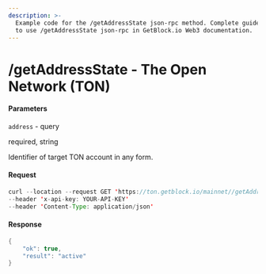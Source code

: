 ```yaml
---
description: >-
  Example code for the /getAddressState json-rpc method. Сomplete guide on how
  to use /getAddressState json-rpc in GetBlock.io Web3 documentation.
---
```


# /getAddressState - The Open Network (TON)

#### Parameters

`address` - query

required, string

Identifier of target TON account in any form.

#### Request

```java
curl --location --request GET 'https://ton.getblock.io/mainnet//getAddressState?address=EQDXZ2c5LnA12Eum-DlguTmfYkMOvNeFCh4rBD0tgmwjcFI-' 
--header 'x-api-key: YOUR-API-KEY' 
--header 'Content-Type: application/json'
```

#### Response

```java
{
    "ok": true,
    "result": "active"
}
```

